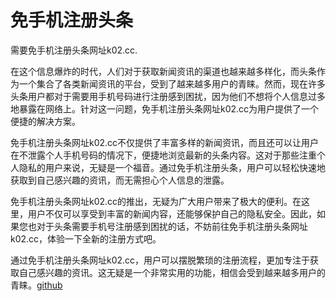 # 免手机注册头条

需要免手机注册头条网址k02.cc.

在这个信息爆炸的时代，人们对于获取新闻资讯的渠道也越来越多样化，而头条作为一个集合了各类新闻资讯的平台，受到了越来越多用户的青睐。然而，现在许多头条用户都对于需要用手机号码进行注册感到困扰，因为他们不想将个人信息过多地暴露在网络上。针对这一问题，免手机注册头条网址k02.cc为用户提供了一个便捷的解决方案。

免手机注册头条网址k02.cc不仅提供了丰富多样的新闻资讯，而且还可以让用户在不泄露个人手机号码的情况下，便捷地浏览最新的头条内容。这对于那些注重个人隐私的用户来说，无疑是一个福音。通过免手机注册头条，用户可以轻松快速地获取到自己感兴趣的资讯，而无需担心个人信息的泄露。

免手机注册头条网址k02.cc的推出，无疑为广大用户带来了极大的便利。在这里，用户不仅可以享受到丰富的新闻内容，还能够保护自己的隐私安全。因此，如果您也对于头条需要手机号注册感到困扰的话，不妨前往免手机注册头条网址k02.cc，体验一下全新的注册方式吧。

通过免手机注册头条网址k02.cc，用户可以摆脱繁琐的注册流程，更加专注于获取自己感兴趣的资讯。这无疑是一个非常实用的功能，相信会受到越来越多用户的青睐。[github](https://github.com)